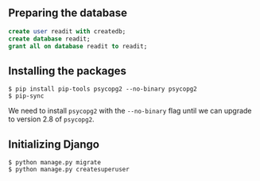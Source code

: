 ## Preparing the database

```sql
create user readit with createdb;
create database readit;
grant all on database readit to readit;
```


## Installing the packages

```console
$ pip install pip-tools psycopg2 --no-binary psycopg2
$ pip-sync
```

We need to install `psycopg2` with the `--no-binary` flag until we can upgrade to version 2.8 of `psycopg2`.


## Initializing Django

```console
$ python manage.py migrate
$ python manage.py createsuperuser
```
